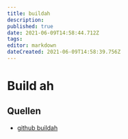 ```yaml
---
title: buildah
description: 
published: true
date: 2021-06-09T14:58:44.712Z
tags: 
editor: markdown
dateCreated: 2021-06-09T14:58:39.756Z
---
```


# Build ah

## Quellen

* [github buildah](https://github.com/containers/buildah)
